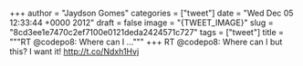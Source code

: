 
+++
author = "Jaydson Gomes"
categories = ["tweet"]
date = "Wed Dec 05 12:33:44 +0000 2012"
draft = false
image = "{TWEET_IMAGE}"
slug = "8cd3ee1e7470c2ef7100e0121deda2424571c727"
tags = ["tweet"]
title = """RT @codepo8: Where can I ..."""
+++
RT @codepo8: Where can I but this? I want it!  http://t.co/Ndxh1Hvj
